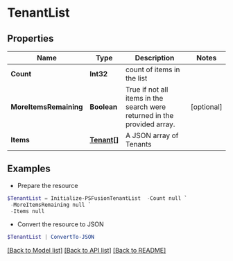 # TenantList
## Properties

Name | Type | Description | Notes
------------ | ------------- | ------------- | -------------
**Count** | **Int32** | count of items in the list | 
**MoreItemsRemaining** | **Boolean** | True if not all items in the search were returned in the provided array. | [optional] 
**Items** | [**Tenant[]**](Tenant.md) | A JSON array of Tenants | 

## Examples

- Prepare the resource
```powershell
$TenantList = Initialize-PSFusionTenantList  -Count null `
 -MoreItemsRemaining null `
 -Items null
```

- Convert the resource to JSON
```powershell
$TenantList | ConvertTo-JSON
```

[[Back to Model list]](../README.md#documentation-for-models) [[Back to API list]](../README.md#documentation-for-api-endpoints) [[Back to README]](../README.md)

